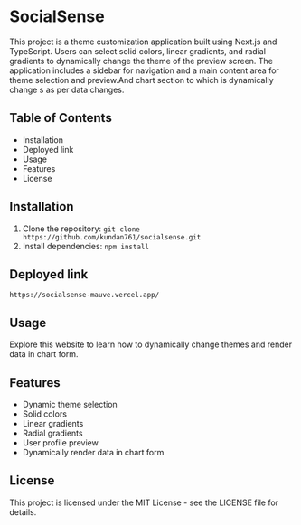 # SocialSense

This project is a theme customization application built using Next.js and TypeScript. Users can select solid colors, linear gradients, and radial gradients to dynamically change the theme of the preview screen. The application includes a sidebar for navigation and a main content area for theme selection and preview.And chart section to which is dynamically change s as per data changes.
## Table of Contents

- Installation
- Deployed link
- Usage
- Features
- License

## Installation

1. Clone the repository: `git clone https://github.com/kundan761/socialsense.git`
2. Install dependencies: `npm install`

## Deployed link
```
https://socialsense-mauve.vercel.app/
```

## Usage
Explore this website to learn how to dynamically change themes and render data in chart form.
## Features
- Dynamic theme selection
- Solid colors
- Linear gradients
- Radial gradients
- User profile preview
- Dynamically render data in chart form

## License

This project is licensed under the MIT License - see the LICENSE file for details.
